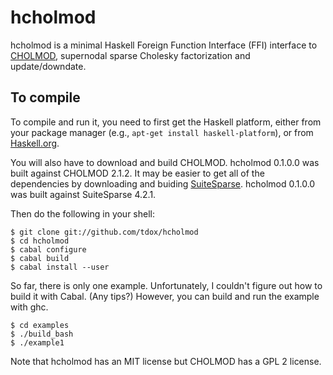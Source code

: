 hcholmod
========

hcholmod is a minimal Haskell Foreign Function Interface (FFI) interface to
[CHOLMOD](http://www.cise.ufl.edu/research/sparse/cholmod), supernodal
sparse Cholesky factorization and update/downdate.


To compile
----------

To compile and run it, you need to first get the Haskell platform, either from
your package manager (e.g., `apt-get install haskell-platform`), or from
[Haskell.org](http://www.haskell.org/platform/).


You will also have to download and build CHOLMOD.  hcholmod 0.1.0.0 was built
against
CHOLMOD 2.1.2.  It may be easier to get all of the dependencies by downloading
and buiding [SuiteSparse](http://www.cise.ufl.edu/research/sparse/SuiteSparse).
hcholmod 0.1.0.0 was built against SuiteSparse 4.2.1.

Then do the following in your shell:

    $ git clone git://github.com/tdox/hcholmod
    $ cd hcholmod
    $ cabal configure
    $ cabal build
    $ cabal install --user
    
So far, there is only one example. Unfortunately, I couldn't figure out how
to build it
with Cabal. (Any tips?) However, you can build and run the 
example with ghc.

    $ cd examples
    $ ./build_bash
    $ ./example1
    
Note that hcholmod has an MIT license but CHOLMOD has a GPL 2 license.
